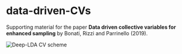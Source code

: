 # data-driven-CVs
Supporting material for the paper **Data driven collective variables for enhanced sampling** by Bonati, Rizzi and Parrinello (2019).

![Deep-LDA CV scheme](https://drive.google.com/uc?id=1fxFCJWY6UWXxyNheIv4N9PPx3ouB7kID)

